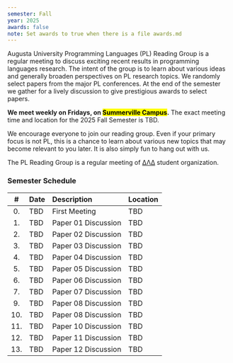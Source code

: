 ```yaml
---
semester: Fall
year: 2025
awards: false
note: Set awards to true when there is a file awards.md 
---
```


Augusta University Programming Languages (PL) Reading Group is a regular
meeting to discuss exciting recent results in programming languages research.
The intent of the group is to learn about various ideas and generally broaden
perspectives on PL research topics. We randomly select papers from the major
PL conferences. At the end of the semester we gather for a lively discussion
to give prestigious awards to select papers.

**We meet weekly on Fridays, on <mark>Summerville Campus</mark>.**
The exact meeting time and location for the 2025 Fall Semester is TBD.

We encourage everyone to join our reading group. Even if your primary focus
is not PL, this is a chance to learn about various new topics that may become
relevant to you later. It is also simply fun to hang out with us.

The PL Reading Group is a regular meeting of
[ΔΛΔ](https://augusta.presence.io/organization/delta-lambda-delta) student
organization.

### Semester Schedule

| \#  | Date | Description         | Location |
|:---:|:-----|:--------------------|:---------|
| 0.  | TBD  | First Meeting       | TBD      |
| 1.  | TBD  | Paper 01 Discussion | TBD      |
| 2.  | TBD  | Paper 02 Discussion | TBD      |
| 3.  | TBD  | Paper 03 Discussion | TBD      |
| 4.  | TBD  | Paper 04 Discussion | TBD      |
| 5.  | TBD  | Paper 05 Discussion | TBD      |
| 6.  | TBD  | Paper 06 Discussion | TBD      |
| 7.  | TBD  | Paper 07 Discussion | TBD      |
| 9.  | TBD  | Paper 08 Discussion | TBD      |
| 10. | TBD  | Paper 08 Discussion | TBD      |
| 11. | TBD  | Paper 10 Discussion | TBD      |
| 12. | TBD  | Paper 11 Discussion | TBD      |
| 13. | TBD  | Paper 12 Discussion | TBD      |
